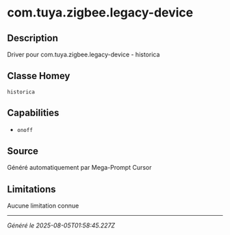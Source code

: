 # com.tuya.zigbee.legacy-device

## Description
Driver pour com.tuya.zigbee.legacy-device - historica

## Classe Homey
`historica`

## Capabilities
- `onoff`

## Source
Généré automatiquement par Mega-Prompt Cursor

## Limitations
Aucune limitation connue

---
*Généré le 2025-08-05T01:58:45.227Z*

